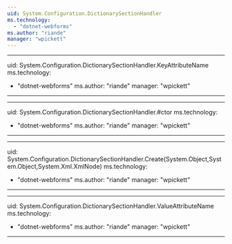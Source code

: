 ```yaml
---
uid: System.Configuration.DictionarySectionHandler
ms.technology: 
  - "dotnet-webforms"
ms.author: "riande"
manager: "wpickett"
---
```


---
uid: System.Configuration.DictionarySectionHandler.KeyAttributeName
ms.technology: 
  - "dotnet-webforms"
ms.author: "riande"
manager: "wpickett"
---

---
uid: System.Configuration.DictionarySectionHandler.#ctor
ms.technology: 
  - "dotnet-webforms"
ms.author: "riande"
manager: "wpickett"
---

---
uid: System.Configuration.DictionarySectionHandler.Create(System.Object,System.Object,System.Xml.XmlNode)
ms.technology: 
  - "dotnet-webforms"
ms.author: "riande"
manager: "wpickett"
---

---
uid: System.Configuration.DictionarySectionHandler.ValueAttributeName
ms.technology: 
  - "dotnet-webforms"
ms.author: "riande"
manager: "wpickett"
---
